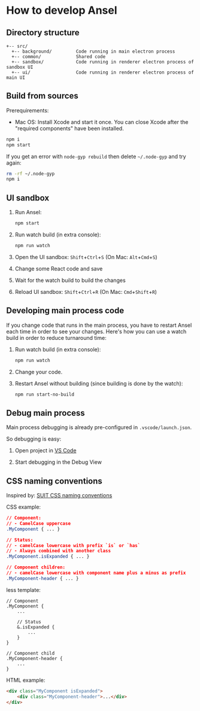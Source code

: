 How to develop Ansel
====================


Directory structure
-------------------

    +-- src/
      +-- background/         Code running in main electron process
      +-- common/             Shared code
      +-- sandbox/            Code running in renderer electron process of sandbox UI
      +-- ui/                 Code running in renderer electron process of main UI


Build from sources
------------------

Prerequirements:

  - Mac OS: Install Xcode and start it once. You can close Xcode after the "required components" have been installed.


```bash
npm i
npm start
```

If you get an error with `node-gyp rebuild` then delete `~/.node-gyp` and try again:

```bash
rm -rf ~/.node-gyp
npm i
```



UI sandbox
----------

1. Run Ansel:
    ```bash
    npm start
    ```

2. Run watch build (in extra console):
    ```bash
    npm run watch
    ```

3. Open the UI sandbox: `Shift`+`Ctrl`+`S` (On Mac: `Alt`+`Cmd`+`S`)

4. Change some React code and save

5. Wait for the watch build to build the changes

6. Reload UI sandbox: `Shift`+`Ctrl`+`R` (On Mac: `Cmd`+`Shift`+`R`)



Developing main process code
----------------------------

If you change code that runs in the main process, you have to restart Ansel each time in order to see your changes.
Here's how you can use a watch build in order to reduce turnaround time:

1. Run watch build (in extra console):
    ```bash
    npm run watch
    ```

2. Change your code.

3. Restart Ansel without building (since building is done by the watch):
    ```bash
    npm run start-no-build
    ```



Debug main process
------------------

Main process debugging is already pre-configured in `.vscode/launch.json`.

So debugging is easy:

1. Open project in [VS Code](https://code.visualstudio.com/)

2. Start debugging in the Debug View



CSS naming conventions
----------------------

Inspired by: [SUIT CSS naming conventions](https://github.com/suitcss/suit/blob/master/doc/naming-conventions.md)

CSS example:

```css
// Component:
// - CamelCase uppercase
.MyComponent { ... }

// Status:
// - camelCase lowercase with prefix `is` or `has`
// - Always combined with another class
.MyComponent.isExpanded { ... }

// Component children:
// - camelCase lowercase with component name plus a minus as prefix
.MyComponent-header { ... }
```

less template:

```less
// Component
.MyComponent {
    ...

    // Status
    &.isExpanded {
        ...
    }
}

// Component child
.MyComponent-header {
    ...
}
```

HTML example:

```html
<div class="MyComponent isExpanded">
    <div class="MyComponent-header">...</div>
</div>
```
